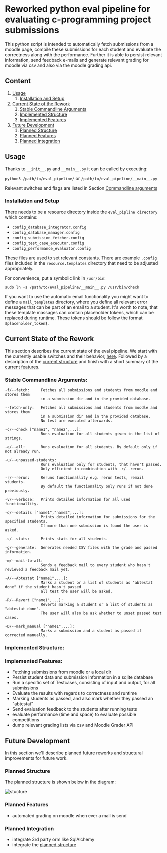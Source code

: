 # Reworked python eval pipeline for evaluating c-programming project submissions

This python script is intended to automatically fetch submissions from a moodle page, compile these submissions for each
student and evaluate the correctness along with the performance. 
Further it is able to persist relevant information, send feedback e-mails and generate relevant grading for moodle via 
csv and also via the moodle grading api.   

## Content
1. [Usage](#usage)
    1. [Installation and Setup](#installation-and-setup)
2. [Current State of the Rework](#current-state-of-the-rework)
    1. [Stable Commandline Arguments](#stable-commandline-arguments) 
    2. [Implemented Structure](#implemented-structure) 
    3. [Implemented Features](#implemented-features)
3. [Future Development](#future-development)
    1. [Planned Structure](#planned-structure)
    2. [Planned Features](#planned-structure)
    3. [Planned Integration](#planned-integration)

## Usage
Thanks to `__init__.py` and `__main__.py`
it can be called by executing:

`python3 /path/to/eval_pipeline/`
or
`/path/to/eval_pipeline/__main__.py`

Relevant switches and flags are listed in Section [Commandline arguments](#stable-commandline-arguments)

### Installation and Setup


There needs to be a resource directory inside the `eval_pipline directory`
which contains:

  - `config_database_integrator.config`
  - `config_database_manager.config`
  - `config_submission_fetcher.config`
  - `config_test_case_executor.config`
  - `config_performance_evaluator.config`

These files are used to set relevant constants.
There are example `.config` files included in the `resource.templates` directory that need to be adjusted appropriately.

For convenience, put a symbolic link in `/usr/bin`:
```
sudo ln -s /path/to/eval_pipeline/__main__.py /usr/bin/check
```

If you want to use the automatic email functionality you might want to define a `mail_templates` directory,
where you define all relevant error messages that can be part of an email to a student.
It's worth to note, that these template massages can contain placeholder tokens,
which can be replaced during runtime. These tokens should be follow the format `$placeholder_token$`.  
 

## Current State of the Rework
This section describes the current state of the eval pipeline. 
We start with the currently usable switches and their behavior, [here](#stable-commandline-arguments). 
Followed by a description of the [current structure](#implemented-structure) and finish with a short summary of 
the [current features](#implemented-features).   

### Stable Commandline Arguments:

    -f/--fetch:     Fetches all submissions and students from moodle and stores them 
                    in a submission dir and in the provided database.
    
    --fetch-only:   Fetches all submissions and students from moodle and stores them 
                    in a submission dir and in the provided database. 
                    No test are executed afterwards. 
    
    -c/--check ["name1", "name2",...]:     
                    Runs evaluation for all students given in the list of strings. 
    
    -a/--all:       Runs evaluation for all students. By default only if not already run.
    
    -u/--unpassed-students:
                    Runs evaluation only for students, that havn't passed. 
                    Only efficient in combination with -r/--rerun.
    
    -r/--rerun:     Reruns functionallity e.g. rerun tests, remail students.
                    By default the functionality only runs if not done previously. 
    
    -v/--verbose:   Prints detailed information for all used functionallity.
    
    -d/--details ["name1","name2",...]:
                    Prints detailed information for submissions for the specified students.
                    If more than one submission is found the user is asked.      
    
    -s/--stats:     Prints stats for all students.
    
    -g/--generate:  Generates needed CSV files with the grade and passed information.  
    
    -m/--mail-to-all: 
                    Sends a feedback mail to every student who hasn't revieved a feedback mail yet.
                                  
    -A/--Abtestat ["name1",...]: 
                    Marks a student or a list of students as "abtestat done" if the student hasn't passed 
                    all test the user will be asked.
    
    -R/--Revert ["name1",...]:
                    Reverts marking a student or a list of students as "abtestat done". 
                    The user will also be ask whether to unset passed test cases.

    -D/--mark_manual ["name1",...]:
                    Marks a submission and a student as passed if corrected manually.

### Implemented Structure:

### Implemented Features:  
  - Fetching submissions from moodle or a local dir 
  - Persist student data and submission information in a sqlite database 
  - Run a specific set of Testcases, consisting of input and output, for all submissions 
  - Evaluate the results with regards to correctness and runtime  
  - Marking students as passed, and also mark whether they passed an "abtestat"
  - Send evaluation feedback to the students after running tests
  - evaluate performance (time and space) to evaluate possible competitions
  - dump relevant grading lists via csv and Moodle Grader API
  
  

## Future Development
In this section we'll describe planned future reworks and structural improvements for future work.

### Planned Structure
The planned structure is shown below in the diagram:

![stucture](#future-structure.jpg)

### Planned Features
- automated grading on moodle when ever a mail is send


### Planned Integration 

- integrate 3rd party orm like SqlAlchemy
- integrate the [planned structure](#planned-stucture) 
  


